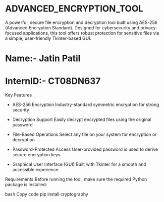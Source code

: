 # ADVANCED_ENCRYPTION_TOOL
A powerful, secure file encryption and decryption tool built using AES-256 (Advanced Encryption Standard). Designed for cybersecurity and privacy-focused applications, this tool offers robust protection for sensitive files via a simple, user-friendly Tkinter-based GUI.

# Name:- Jatin Patil
# InternID:- CT08DN637

 Key Features
 
* AES-256 Encryption
Industry-standard symmetric encryption for strong security

* Decryption Support
Easily decrypt encrypted files using the original password

* File-Based Operations
Select any file on your system for encryption or decryption

* Password-Protected Access
User-provided password is used to derive secure encryption keys

* Graphical User Interface (GUI)
Built with Tkinter for a smooth and accessible experience

Requirements
Before running the tool, make sure the required Python package is installed:

bash
Copy code
pip install cryptography
